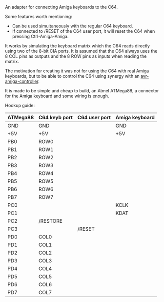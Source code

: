 An adapter for connecting Amiga keyboards to the C64.

Some features worth mentioning:
- Can be used simultaneously with the regular C64 keyboard.
- If connected to /RESET of the C64 user port, it will reset the C64 when pressing Ctrl-Amiga-Amiga.

It works by simulating the keyboard matrix which the C64 reads directly using two of the 8-bit CIA ports. It is assumed that the C64 always uses the 8 COL pins as outputs and the 8 ROW pins as inputs when reading the matrix.

The motivation for creating it was not for using the C64 with real Amiga keyboards, but to be able to control the C64 using synergy with an [avr-amiga-controller](https://github.com/patrikaxelsson/avr-amiga-controller/tree/master/firmware).

It is made to be simple and cheap to build, an Atmel ATMega88, a connector for the Amiga keyboard and some wiring is enough.

Hookup guide:

| ATMega88      | C64 keyb port | C64 user port | Amiga keyboard |
| ------------- | ------------- | ------------- | -------------- |
| GND           | GND           |               | GND            |
| +5V           | +5V           |               | +5V            |
| PB0           | ROW0          |               |                |
| PB1           | ROW1          |               |                |
| PB2           | ROW2          |               |                |
| PB3           | ROW3          |               |                |
| PB4           | ROW4          |               |                |
| PB5           | ROW5          |               |                |
| PB6           | ROW6          |               |                |
| PB7           | ROW7          |               |                |
| PC0           |               |               | KCLK           |
| PC1           |               |               | KDAT           |
| PC2           | /RESTORE      |               |                |
| PC3           |               | /RESET        |                |
| PD0           | COL0          |               |                |
| PD1           | COL1          |               |                |
| PD2           | COL2          |               |                |
| PD3           | COL3          |               |                |
| PD4           | COL4          |               |                |
| PD5           | COL5          |               |                |
| PD6           | COL6          |               |                |
| PD7           | COL7          |               |                |
